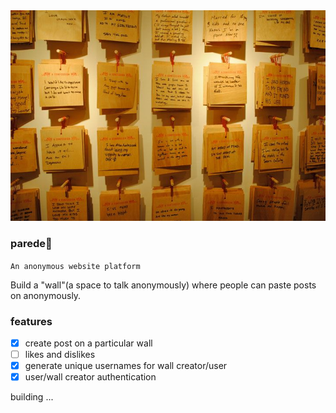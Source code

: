 <img src="./assets/wall.jpeg">

### parede🧱
```An anonymous website platform```

Build a "wall"(a space to talk anonymously) where people can paste posts on anonymously.<br>

### features
- [x] create post on a particular wall
- [ ] likes and dislikes
- [x] generate unique usernames for wall creator/user
- [x] user/wall creator authentication

building ...
